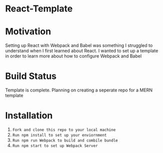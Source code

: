 # React-Template

# Motivation
Setting up React with Webpack and Babel was something I struggled to understand when I first learned about React. I wanted to set up a template in order to learn more about how to configure Webpack and Babel

# Build Status
Template is complete. Planning on creating a seperate repo for a MERN template

# Installation
1. `Fork and clone this repo to your local machine`
2. `Run npm install to set up your enviornment`
3. `Run npm run Webpack to build and combile bundle`
4. `Run npm start to set up Webpack Server`


